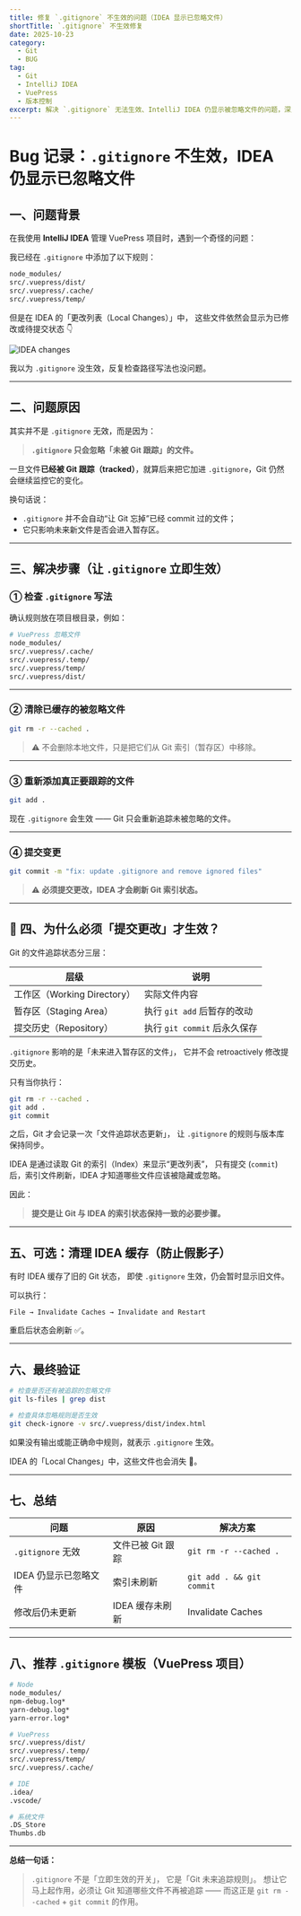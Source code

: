```yaml
---
title: 修复 `.gitignore` 不生效的问题（IDEA 显示已忽略文件）
shortTitle: `.gitignore` 不生效修复
date: 2025-10-23
category:
  - Git
  - BUG
tag:
  - Git
  - IntelliJ IDEA
  - VuePress
  - 版本控制
excerpt: 解决 `.gitignore` 无法生效、IntelliJ IDEA 仍显示被忽略文件的问题，深入分析为什么必须提交更改后规则才生效。
---
```


# Bug 记录：`.gitignore` 不生效，IDEA 仍显示已忽略文件

##  一、问题背景

在我使用 **IntelliJ IDEA** 管理 VuePress 项目时，遇到一个奇怪的问题：

我已经在 `.gitignore` 中添加了以下规则：
```bash
node_modules/
src/.vuepress/dist/
src/.vuepress/.cache/
src/.vuepress/temp/
````

但是在 IDEA 的「更改列表（Local Changes）」中，
这些文件依然会显示为已修改或待提交状态 👇

![IDEA changes](https://dummyimage.com/700x150/eee/333\&text=IDEA%E4%B8%AD%E7%9A%84%E6%9B%B4%E6%94%B9%E5%88%97%E8%A1%A8)

我以为 `.gitignore` 没生效，反复检查路径写法也没问题。

---

## 二、问题原因

其实并不是 `.gitignore` 无效，而是因为：

> **`.gitignore` 只会忽略「未被 Git 跟踪」的文件。**

一旦文件**已经被 Git 跟踪（tracked）**，就算后来把它加进 `.gitignore`，Git 仍然会继续监控它的变化。

换句话说：

* `.gitignore` 并不会自动“让 Git 忘掉”已经 commit 过的文件；
* 它只影响未来新文件是否会进入暂存区。

---

## 三、解决步骤（让 `.gitignore` 立即生效）

### ① 检查 `.gitignore` 写法

确认规则放在项目根目录，例如：

```bash
# VuePress 忽略文件
node_modules/
src/.vuepress/.cache/
src/.vuepress/.temp/
src/.vuepress/temp/
src/.vuepress/dist/
```

---

### ② 清除已缓存的被忽略文件

```bash
git rm -r --cached .
```

> ⚠️ 不会删除本地文件，只是把它们从 Git 索引（暂存区）中移除。

---

### ③ 重新添加真正要跟踪的文件

```bash
git add .
```

现在 `.gitignore` 会生效 —— Git 只会重新追踪未被忽略的文件。

---

### ④ 提交变更

```bash
git commit -m "fix: update .gitignore and remove ignored files"
```

> ⚠️ **必须提交更改，IDEA 才会刷新 Git 索引状态。**

---

## 💬 四、为什么必须「提交更改」才生效？

Git 的文件追踪状态分三层：

| 层级                     | 说明                    |
| ---------------------- | --------------------- |
| 工作区（Working Directory） | 实际文件内容                |
| 暂存区（Staging Area）      | 执行 `git add` 后暂存的改动   |
| 提交历史（Repository）       | 执行 `git commit` 后永久保存 |

`.gitignore` 影响的是「未来进入暂存区的文件」，
它并不会 retroactively 修改提交历史。

只有当你执行：

```bash
git rm -r --cached .
git add .
git commit
```

之后，Git 才会记录一次「文件追踪状态更新」，
让 `.gitignore` 的规则与版本库保持同步。

IDEA 是通过读取 Git 的索引（Index）来显示“更改列表”，
只有提交 (`commit`) 后，索引文件刷新，IDEA 才知道哪些文件应该被隐藏或忽略。

因此：

> **提交是让 Git 与 IDEA 的索引状态保持一致的必要步骤。**

---

## 五、可选：清理 IDEA 缓存（防止假影子）

有时 IDEA 缓存了旧的 Git 状态，
即使 `.gitignore` 生效，仍会暂时显示旧文件。

可以执行：

```
File → Invalidate Caches → Invalidate and Restart
```

重启后状态会刷新 ✅。

---

## 六、最终验证

```bash
# 检查是否还有被追踪的忽略文件
git ls-files | grep dist

# 检查具体忽略规则是否生效
git check-ignore -v src/.vuepress/dist/index.html
```

如果没有输出或能正确命中规则，就表示 `.gitignore` 生效。

IDEA 的「Local Changes」中，这些文件也会消失 🎉。

---

##  七、总结

| 问题              | 原因          | 解决方案                      |
| --------------- | ----------- | ------------------------- |
| `.gitignore` 无效 | 文件已被 Git 跟踪 | `git rm -r --cached .`    |
| IDEA 仍显示已忽略文件   | 索引未刷新       | `git add . && git commit` |
| 修改后仍未更新         | IDEA 缓存未刷新  | Invalidate Caches         |

---

##  八、推荐 `.gitignore` 模板（VuePress 项目）

```bash
# Node
node_modules/
npm-debug.log*
yarn-debug.log*
yarn-error.log*

# VuePress
src/.vuepress/dist/
src/.vuepress/.temp/
src/.vuepress/temp/
src/.vuepress/.cache/

# IDE
.idea/
.vscode/

# 系统文件
.DS_Store
Thumbs.db
```

---

**总结一句话：**

> `.gitignore` 不是「立即生效的开关」，
> 它是「Git 未来追踪规则」。
> 想让它马上起作用，必须让 Git 知道哪些文件不再被追踪 ——
> 而这正是 `git rm --cached` + `git commit` 的作用。

```
